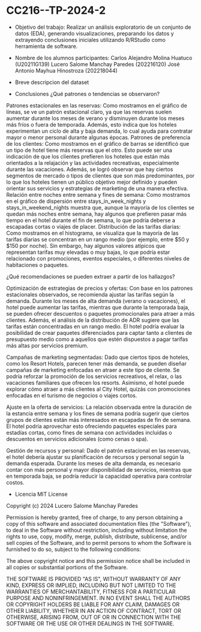 # CC216--TP-2024-2

- Objetivo del trabajo:
  Realizar un análisis exploratorio de un conjunto de datos (EDA), generando visualizaciones, preparando los datos y extrayendo conclusiones iniciales utilizando R/RStudio como herramienta de software.

- Nombre de los alumnos participantes:
  Carlos Alejandro Molina Huatuco (U20211G139)
  Lucero Salome Manchay Paredes (202216120)
  José Antonio Mayhua Hinostroza (202218044)

- Breve descripcion del dataset



- Conclusiones
 ¿Qué patrones o tendencias se observaron?

 Patrones estacionales en las reservas: Como mostramos en el gráfico de líneas, se ve un patrón estacional claro, ya que las reservas suelen aumentar durante los meses de verano y disminuyen durante los meses más fríos o fuera de temporada. Además, esto indica que los    hoteles experimentan un ciclo de alta y baja demanda, lo cual ayuda para contratar mayor o menor personal durante algunas épocas.
 Patrones de preferencia de los clientes: Como mostramos en el gráfico de barras se identificó  que un tipo de hotel tiene más reservas que el otro. Esto puede ser una indicación de que los clientes prefieren los hoteles que están más orientados a la relajación y las     actividades recreativas, especialmente durante las vacaciones. Además, se logró observar que hay ciertos segmentos de mercado o tipos de clientes que son más predominantes, por lo que los hoteles tienen un público objetivo mejor definido y pueden orientar sus servicios  y estrategias de marketing de una manera efectiva.
 Relación entre noches entre semana y fines de semana: Como mostramos en el gráfico de dispersión entre stays_in_week_nights y stays_in_weekend_nights muestra que, aunque la mayoría de los clientes se quedan más noches entre semana, hay algunos que prefieren pasar más    tiempo en el hotel durante el fin de semana, lo que podría deberse a escapadas cortas o viajes de placer.
 Distribución de las tarifas diarias: Como mostramos en el histograma, se visualiza que la mayoría de las tarifas diarias se concentran en un rango medio (por ejemplo, entre $50 y $150 por noche). Sin embargo, hay algunos valores atípicos que representan tarifas muy      elevadas o muy bajas, lo que podría estar relacionado con promociones, eventos especiales, o diferentes niveles de habitaciones o paquetes.
 
 ¿Qué recomendaciones se pueden extraer a partir de los hallazgos? 

 Optimización de estrategias de precios y ofertas: Con base en los patrones estacionales observados, se recomienda ajustar las tarifas según la demanda. Durante los meses de alta demanda (verano o vacaciones), el hotel puede aumentar las tarifas, mientras que durante la  temporada baja, se pueden ofrecer descuentos o paquetes promocionales para atraer a más clientes. Además, el análisis de la distribución de ADR sugiere que las tarifas están concentradas en un rango medio. El hotel podría evaluar la posibilidad de crear paquetes         diferenciados para captar tanto a clientes de presupuesto medio como a aquellos que estén dispuestos a pagar tarifas más altas por servicios premium.

 Campañas de marketing segmentadas: Dado que ciertos tipos de hoteles, como los Resort Hotels, parecen tener más demanda, se pueden diseñar campañas de marketing enfocadas en atraer a este tipo de cliente. Se podría reforzar la promoción de los servicios recreativos, el  relax, o las vacaciones familiares que ofrecen los resorts. Asimismo, el hotel puede explorar cómo atraer a más clientes al City Hotel, quizás con promociones enfocadas en el turismo de negocios o viajes cortos.

 Ajuste en la oferta de servicios: La relación observada entre la duración de la estancia entre semana y los fines de semana podría sugerir que ciertos grupos de clientes están más interesados en escapadas de fin de semana. El hotel podría aprovechar esto ofreciendo      paquetes especiales para estadías cortas, como fines de semana con actividades incluidas o descuentos en servicios adicionales (como cenas o spa).

 Gestión de recursos y personal: Dado el patrón estacional en las reservas, el hotel debería ajustar su planificación de recursos y personal según la demanda esperada. Durante los meses de alta demanda, es necesario contar con más personal y mayor disponibilidad de       servicios, mientras que en temporada baja, se podría reducir la capacidad operativa para controlar costos.

- Licencia
MIT License

Copyright (c) 2024 Lucero Salome Manchay Paredes

Permission is hereby granted, free of charge, to any person obtaining a copy
of this software and associated documentation files (the "Software"), to deal
in the Software without restriction, including without limitation the rights
to use, copy, modify, merge, publish, distribute, sublicense, and/or sell
copies of the Software, and to permit persons to whom the Software is
furnished to do so, subject to the following conditions:

The above copyright notice and this permission notice shall be included in all
copies or substantial portions of the Software.

THE SOFTWARE IS PROVIDED "AS IS", WITHOUT WARRANTY OF ANY KIND, EXPRESS OR
IMPLIED, INCLUDING BUT NOT LIMITED TO THE WARRANTIES OF MERCHANTABILITY,
FITNESS FOR A PARTICULAR PURPOSE AND NONINFRINGEMENT. IN NO EVENT SHALL THE
AUTHORS OR COPYRIGHT HOLDERS BE LIABLE FOR ANY CLAIM, DAMAGES OR OTHER
LIABILITY, WHETHER IN AN ACTION OF CONTRACT, TORT OR OTHERWISE, ARISING FROM,
OUT OF OR IN CONNECTION WITH THE SOFTWARE OR THE USE OR OTHER DEALINGS IN THE
SOFTWARE.
